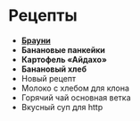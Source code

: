 # Рецепты

- [**Брауни**](brownie.md)
- **Банановые панкейки**
- **Картофель «Айдахо»**
- **Банановый хлеб**
- Новый рецепт
- Молоко с хлебом для клона
- Горячий чай основная ветка
- Вкусный суп для http